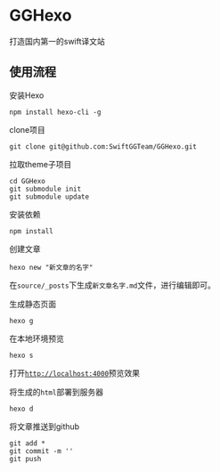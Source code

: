 # GGHexo
打造国内第一的swift译文站  

## 使用流程  

安装Hexo  

    npm install hexo-cli -g

clone项目

    git clone git@github.com:SwiftGGTeam/GGHexo.git

拉取theme子项目

    cd GGHexo
    git submodule init
    git submodule update

安装依赖  

    npm install

创建文章

    hexo new "新文章的名字"

在`source/_posts`下生成`新文章名字.md`文件，进行编辑即可。

生成静态页面

    hexo g

在本地环境预览

    hexo s

打开[`http://localhost:4000`](http://localhost:4000)预览效果

将生成的`html`部署到服务器

    hexo d

将文章推送到github

    git add *
    git commit -m ''
    git push
